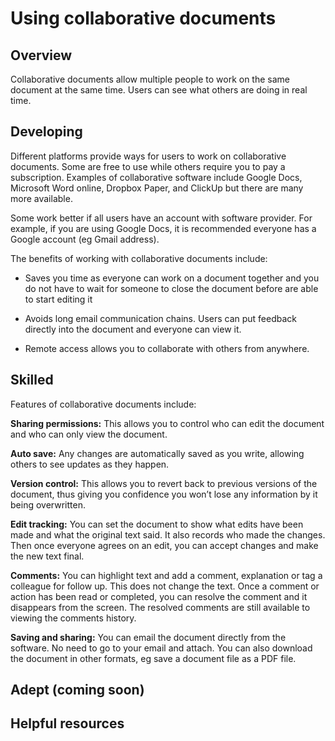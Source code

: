 # Using collaborative documents

## Overview 

Collaborative documents allow multiple people to work on the same document at the same time. Users can see what others are doing in real time. 

## Developing

Different platforms provide ways for users to work on collaborative documents. Some are free to use while others require you to pay a subscription. Examples of collaborative software include Google Docs, Microsoft Word online, Dropbox Paper, and ClickUp but there are many more available. 

Some work better if all users have an account with software provider. For example, if you are using Google Docs, it is recommended everyone has a Google account (eg Gmail address). 

The benefits of working with collaborative documents include:

- Saves you time as everyone can work on a document together and you do not have to wait for someone to close the document before are able to start editing it

- Avoids long email communication chains. Users can put feedback directly into the document and everyone can view it. 

- Remote access allows you to collaborate with others from anywhere.
    

## Skilled
Features of collaborative documents include:

**Sharing permissions:** This allows you to control who can edit the document and who can only view the document. 

**Auto save:** Any changes are automatically saved as you write, allowing others to see updates as they happen. 

**Version control:** This allows you to revert back to previous versions of the document, thus giving you confidence you won’t lose any information by it being overwritten. 

**Edit tracking:** You can set the document to show what edits have been made and what the original text said. It also records who made the changes. Then once everyone agrees on an edit, you can accept changes and make the new text final.

**Comments:** You can highlight text and add a comment, explanation or tag a colleague for follow up. This does not change the text. Once a comment or action has been read or completed, you can resolve the comment and it disappears from the screen. The resolved comments are still available to viewing the comments history. 

**Saving and sharing:** You can email the document directly from the software. No need to go to your email and attach. You can also download the document in other formats, eg save a document file as a PDF file.


## Adept (coming soon)


## Helpful resources    
